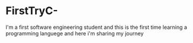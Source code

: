 # FirstTryC-
I'm a first software engineering student and this is the first time learning a programming languege and here i'm sharing my journey
